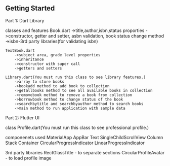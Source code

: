 
## Getting Started
Part 1: Dart Library

classes and features
    Book.dart 
        ->title,author,isbn,status proporties
        ->constructor, getter and setter, asbn validation, book status change method
        ->isbn-3rd party libraries(for validating isbn)

    TextBook.dart
        ->subject area, grade level properties
        ->inheritance
        ->constructor with super call
        ->getters and setters

    Library.dart(You must run this class to see library features.)
        ->array to store books
        ->bookadd method to add book to collection
        ->getallbooks method to see all available books in collection
        ->removebook method to remove a book from collection
        ->borrowbook method to change status of the book
        ->searchbytitle and searchbyauthor method to search books
        ->main method to run application with sample data

Part 2: Flutter UI

class
    Profile.dart(You must run this class to see professional profile.)
   
componenets used
    MaterialApp
    AppBar
    Text
    SingleChildScrollView
    Column
    Stack
    Container
    CircularProgressIndicator
    LinearProgressIndicator

3rd party libraries
    RectGlassTitle - to separate sections
    CircularProfileAvatar - to load profile image



